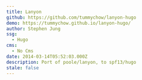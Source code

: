 ```yaml
---
title: Lanyon
github: https://github.com/tummychow/lanyon-hugo
demo: https://tummychow.github.io/lanyon-hugo/
author: Stephen Jung
ssg:
  - Hugo
cms:
  - No Cms
date: 2014-03-14T05:52:03.000Z
description: Port of poole/lanyon, to spf13/hugo
stale: false
---
```

